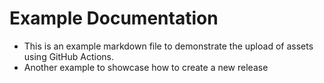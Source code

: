 # Example Documentation

- This is an example markdown file to demonstrate the upload of assets using GitHub Actions.
- Another example to showcase how to create a new release
